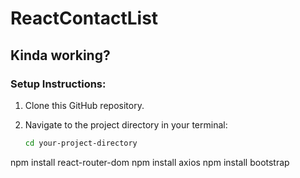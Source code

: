 # ReactContactList

## Kinda working?

### Setup Instructions:

1. Clone this GitHub repository.

2. Navigate to the project directory in your terminal:
   
   ```bash
   cd your-project-directory
npm install react-router-dom
npm install axios
npm install bootstrap
```
